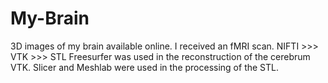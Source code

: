 My-Brain
========

3D images of my brain available online.
I received an fMRI scan. NIFTI >>> VTK >>> STL
Freesurfer was used in the reconstruction of the cerebrum VTK.
Slicer and Meshlab were used in the processing of the STL.
